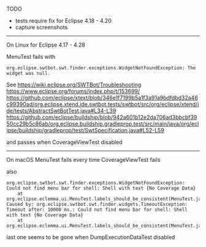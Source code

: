 TODO
* tests require fix for Eclipse 4.18 - 4.20
* capture screenshots

----

On Linux
for Eclipse 4.17 - 4.28

MenuTest fails with

```
org.eclipse.swtbot.swt.finder.exceptions.WidgetNotFoundException: The widget was null.
```

See
https://wiki.eclipse.org/SWTBot/Troubleshooting
https://www.eclipse.org/forums/index.php/t/153699/
https://github.com/eclipse/xtext/blob/346e1f7199b5a1f3a91a9bdfdbd32a46c99390ad/org.eclipse.xtend.ide.swtbot.tests/swtbot/src/org/eclipse/xtend/ide/tests/AbstractSwtBotTest.java#L34-L39
https://github.com/eclipse/buildship/blob/942a601b12e2da706ad3bbcbf3950cc29b5c86ab/org.eclipse.buildship.gradleprop.test/src/main/java/org/eclipse/buildship/gradleprop/test/SwtSpecification.java#L52-L59

and passes when CoverageViewTest disabled

----

On macOS
MenuTest fails every time CoverageViewTest fails

also

```
org.eclipse.swtbot.swt.finder.exceptions.WidgetNotFoundException: Could not find menu bar for shell: Shell with text {No Coverage Data}
	at org.eclipse.eclemma.ui.MenuTest.labels_should_be_consistent(MenuTest.java:40)
Caused by: org.eclipse.swtbot.swt.finder.widgets.TimeoutException: Timeout after: 10000 ms.: Could not find menu bar for shell: Shell with text {No Coverage Data}
	at org.eclipse.eclemma.ui.MenuTest.labels_should_be_consistent(MenuTest.java:40)
```

last one seems to be gone when DumpExecutionDataTest disabled
